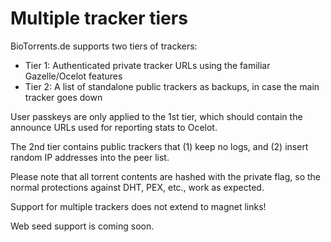 # Multiple tracker tiers

BioTorrents.de supports two tiers of trackers:

  - Tier 1: Authenticated private tracker URLs using the familiar Gazelle/Ocelot features
  - Tier 2: A list of standalone public trackers as backups, in case the main tracker goes down

User passkeys are only applied to the 1st tier, which should contain the announce URLs used for reporting stats to Ocelot.

The 2nd tier contains public trackers that (1) keep no logs, and (2) insert random IP addresses into the peer list.

Please note that all torrent contents are hashed with the private flag, so the normal protections against DHT, PEX, etc., work as expected.

Support for multiple trackers does not extend to magnet links!

Web seed support is coming soon.
